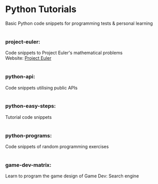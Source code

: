 # Python Tutorials
Basic Python code snippets for programming tests & personal learning<br />
<br />

### project-euler:
Code snippets to Project Euler's mathematical problems<br />
Website: <a href="https://projecteuler.net/">Project Euler</a>
<br />
<br />

### python-api:
Code snippets utilising public APIs<br />
<br />

### python-easy-steps:
Tutorial code snippets<br />
<br />

### python-programs:
Code snippets of random programming exercises<br />
<br />

### game-dev-matrix:
Learn to program the game design of Game Dev: Search engine 